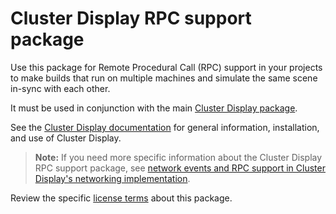 # Cluster Display RPC support package

Use this package for Remote Procedural Call (RPC) support in your projects to make builds that run on multiple machines and simulate the same scene in-sync with each other.

It must be used in conjunction with the main [Cluster Display package](../com.unity/cluster-display).

See the [Cluster Display documentation](../../source/com.unity.cluster-display/Documentation~/index.md) for general information, installation, and use of Cluster Display.

>**Note:** If you need more specific information about the Cluster Display RPC support package, see [network events and RPC support in Cluster Display's networking implementation](Documentation~/index.md).

Review the specific [license terms](LICENSE.md) about this package.
